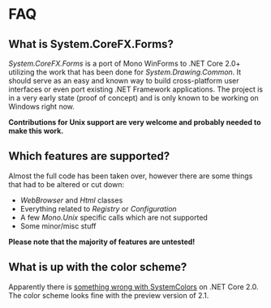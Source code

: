 # FAQ

## What is System.CoreFX.Forms?

*System.CoreFX.Forms* is a port of Mono WinForms to .NET Core 2.0+ utilizing the work that has been done for *System.Drawing.Common*. It should serve as an easy and known way to build cross-platform user interfaces or even port existing .NET Framework applications. The project is in a very early state (proof of concept) and is only known to be working on Windows right now.

**Contributions for Unix support are very welcome and probably needed to make this work.**

## Which features are supported?

Almost the full code has been taken over, however there are some things that had to be altered or cut down:

* *WebBrowser* and *Html* classes
* Everything related to *Registry* or *Configuration*
* A few *Mono.Unix* specific calls which are not supported
* Some minor/misc stuff

**Please note that the majority of features are untested!**

## What is up with the color scheme?

Apparently there is [something wrong with SystemColors](https://github.com/dotnet/corefx/issues/29269) on .NET Core 2.0. The color scheme looks fine with the preview version of 2.1.
